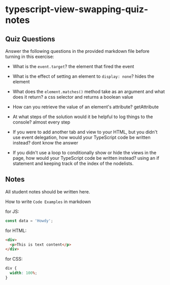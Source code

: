 # typescript-view-swapping-quiz-notes

## Quiz Questions

Answer the following questions in the provided markdown file before turning in this exercise:

- What is the `event.target`?
  the element that fired the event

- What is the effect of setting an element to `display: none`?
  hides the element
- What does the `element.matches()` method take as an argument and what does it return?
  a css selector and returns a boolean value
- How can you retrieve the value of an element's attribute?
  getAttribute
- At what steps of the solution would it be helpful to log things to the console?
  almost every step
- If you were to add another tab and view to your HTML, but you didn't use event delegation, how would your TypeScript code be written instead?
  dont know the answer
- If you didn't use a loop to conditionally show or hide the views in the page, how would your TypeScript code be written instead?
  using an if statement and keeping track of the index of the nodelists.

## Notes

All student notes should be written here.

How to write `Code Examples` in markdown

for JS:

```javascript
const data = 'Howdy';
```

for HTML:

```html
<div>
  <p>This is text content</p>
</div>
```

for CSS:

```css
div {
  width: 100%;
}
```
